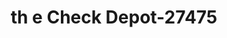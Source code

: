 ---
f_zip-code: 1610
f_state-code: MA
title: th e Check Depot-27475
f_phone: 508-795-7511
f_city-only: Worcester
f_address: 166 Madison Street Worcester
f_location-unique-id: '27475'
slug: th-e-check-depot-27475
updated-on: '2024-05-30T13:46:58.046Z'
created-on: '2024-05-30T13:36:59.803Z'
published-on: '2024-05-30T13:54:32.469Z'
f_city-state: cms/city/worcester-ma.md
f_company: cms/company/th-e-check-depot.md
f_state: cms/state/massachusetts.md
layout: '[payday-loan].html'
tags: payday-loan
---